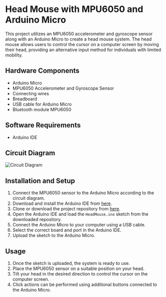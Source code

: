 # Head Mouse with MPU6050 and Arduino Micro

This project utilizes an MPU6050 accelerometer and gyroscope sensor along with an Arduino Micro to create a head mouse system. The head mouse allows users to control the cursor on a computer screen by moving their head, providing an alternative input method for individuals with limited mobility.

## Hardware Components
- Arduino Micro
- MPU6050 Accelerometer and Gyroscope Sensor
- Connecting wires
- Breadboard
- USB cable for Arduino Micro
- Bluetooth module MPU6050

## Software Requirements
- Arduino IDE

## Circuit Diagram
![Circuit Diagram](https://hackster.imgix.net/uploads/attachments/1421186/schema_rHlHhZGm6Q.png)

## Installation and Setup
1. Connect the MPU6050 sensor to the Arduino Micro according to the circuit diagram.
2. Download and install the Arduino IDE from [here](https://www.arduino.cc/en/software).
3. Clone or download the project repository from [here](https://www.hackster.io/Gabry295/head-mouse-with-mpu6050-and-arduino-micro-d42878).
4. Open the Arduino IDE and load the `HeadMouse.ino` sketch from the downloaded repository.
5. Connect the Arduino Micro to your computer using a USB cable.
6. Select the correct board and port in the Arduino IDE.
7. Upload the sketch to the Arduino Micro.

## Usage
1. Once the sketch is uploaded, the system is ready to use.
2. Place the MPU6050 sensor on a suitable position on your head.
3. Tilt your head in the desired direction to control the cursor on the computer screen.
4. Click actions can be performed using additional buttons connected to the Arduino Micro.



